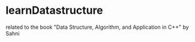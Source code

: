 # learnDatastructure
related to the book "Data Structure, Algorithm, and Application in C++" by Sahni
